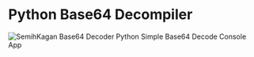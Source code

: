# Python Base64 Decompiler
![SemihKagan Base64 Decoder](asset/main.png)
Python Simple Base64 Decode Console App
